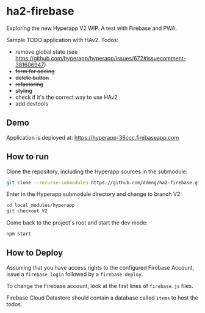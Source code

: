 # ha2-firebase
Exploring the new Hyperapp V2 WIP. A test with Firebase and PWA.

Sample TODO application with HAv2. Todos:

* remove global state (see https://github.com/hyperapp/hyperapp/issues/672#issuecomment-381606947)
* ~~form for adding~~
* ~~delete button~~
* ~~refactoring~~
* ~~styling~~
* check if it's the correct way to use HAv2
* add devtools

## Demo
Application is deployed at: https://hyperapp-38ccc.firebaseapp.com

## How to run

Clone the repository, including the Hyperapp sources in the submodule:

```bash
git clone --recurse-submodules https://github.com/ddmng/ha2-firebase.git
```

Enter in the Hyperapp submodule directory and change to branch V2:

```bash
cd local_modules/hyperapp
git checkout V2
```

Come back to the project's root and start the dev mode:

```bash
npm start
```

## How to Deploy
Assuming that you have access rights to the configured Firebase Account, issue a `firebase login` followed by a `firebase deploy`.

To change the Firebase account, look at the first lines of `firebase.js` files.

Firebase Cloud Datastore should contain a database called `items` to host the todos.